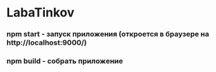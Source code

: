 # LabaTinkov

### npm start - запуск приложения (откроется в браузере на http://localhost:9000/)

### npm build - собрать приложение
